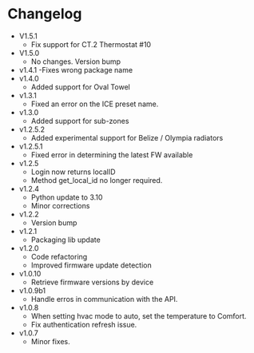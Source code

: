 # Changelog

- V1.5.1
  - Fix support for CT.2 Thermostat #10
- V1.5.0
  - No changes. Version bump
- v1.4.1
  -Fixes wrong package name
- v1.4.0
  - Added support for Oval Towel
- v1.3.1
  - Fixed an error on the ICE preset name.
- v1.3.0
  - Added support for sub-zones
- v1.2.5.2
  - Added experimental support for Belize / Olympia radiators
- v1.2.5.1
  - Fixed error in determining the latest FW available
- v1.2.5
  - Login now returns localID
  - Method get_local_id no longer required.
- v1.2.4
  - Python update to 3.10
  - Minor corrections
- v1.2.2
  - Version bump
- v1.2.1
  - Packaging lib update
- v1.2.0
  - Code refactoring
  - Improved firmware update detection
- v1.0.10
  - Retrieve firmware versions by device
- v1.0.9b1
  - Handle erros in communication with the API.
- v1.0.8
  - When setting hvac mode to auto, set the temperature to Comfort.
  - Fix authentication refresh issue.
- v1.0.7
  - Minor fixes.
